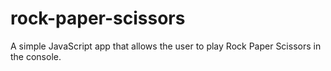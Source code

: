 # rock-paper-scissors

A simple JavaScript app that allows the user to play Rock Paper Scissors in the console.